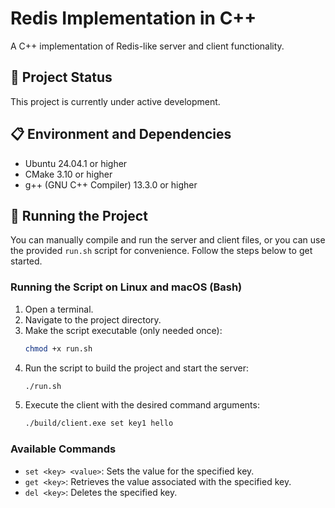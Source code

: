 # Redis Implementation in C++

A C++ implementation of Redis-like server and client functionality.

## 🚧 Project Status
This project is currently under active development.

## 📋 Environment and Dependencies

- Ubuntu 24.04.1 or higher
- CMake 3.10 or higher
- g++ (GNU C++ Compiler) 13.3.0 or higher

## 🚀 Running the Project

You can manually compile and run the server and client files, or you can use the provided `run.sh` script for convenience. Follow the steps below to get started.

### Running the Script on Linux and macOS (Bash)

1. Open a terminal.
2. Navigate to the project directory.
3. Make the script executable (only needed once):
    ```bash 
    chmod +x run.sh
    ```
4. Run the script to build the project and start the server:
    ```bash
    ./run.sh
    ```
5. Execute the client with the desired command arguments:
    ```bash
    ./build/client.exe set key1 hello
    ```

### Available Commands
- `set <key> <value>`: Sets the value for the specified key.
- `get <key>`: Retrieves the value associated with the specified key.
- `del <key>`: Deletes the specified key.
